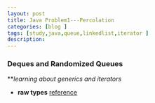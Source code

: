 ```yaml
---
layout: post
title: Java Problem1---Percolation
categories: [blog ]
tags: [study,java,queue,linkedlist,iterator ]
description: 
--- 
```


### Deques and Randomized Queues

***learning about generics and iterators*

- **raw types**
[reference](http://stackoverflow.com/questions/2770321/what-is-a-raw-type-and-why-shouldnt-we-use-it "reference")

